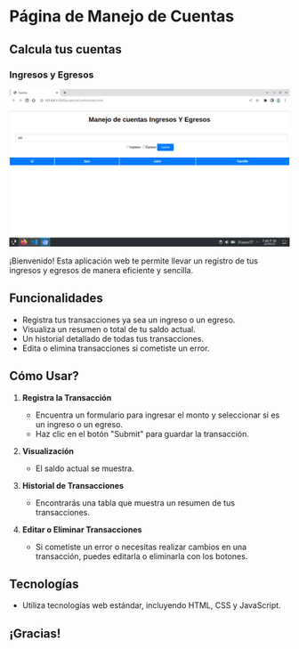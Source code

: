 # Página de Manejo de Cuentas
## Calcula tus cuentas
### Ingresos y Egresos

![image](img.png)

¡Bienvenido! Esta aplicación web te permite llevar un registro de tus ingresos y egresos de manera eficiente y sencilla.

## Funcionalidades

- Registra tus transacciones ya sea un ingreso o un egreso.
- Visualiza un resumen o total de tu saldo actual.
- Un historial detallado de todas tus transacciones.
- Edita o elimina transacciones si cometiste un error.

## Cómo Usar?

1. **Registra la Transacción**
   - Encuentra un formulario para ingresar el monto y seleccionar si es un ingreso o un egreso.
   - Haz clic en el botón "Submit" para guardar la transacción.

2. **Visualización**
   - El saldo actual se muestra.
   
3. **Historial de Transacciones**
   - Encontrarás una tabla que muestra un resumen de tus transacciones.
   
5. **Editar o Eliminar Transacciones**
   - Si cometiste un error o necesitas realizar cambios en una transacción, puedes editarla o eliminarla con los botones.

## Tecnologías

- Utiliza tecnologías web estándar, incluyendo HTML, CSS y JavaScript.

## ¡Gracias!
